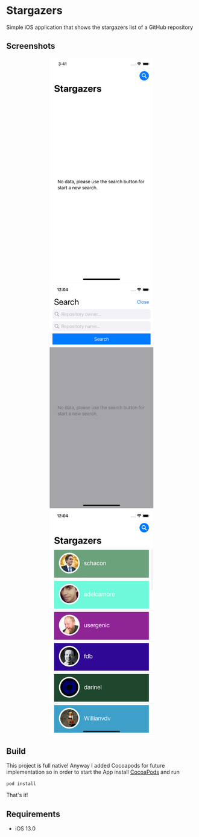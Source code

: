 # Stargazers
Simple iOS application that shows the stargazers list of a GitHub repository

## Screenshots
<p align="center">
<img src="./screenshots/screen_1.png" width="275">
<img src="./screenshots/screen_2.png" width="275">
<img src="./screenshots/screen_3.png" width="275">
</p>

## Build

This project is full native!
Anyway I added Cocoapods for future implementation so in order to start the App install [CocoaPods](http://cocoapods.org/) and run

```
pod install
```

That's it!

## Requirements

- iOS 13.0
